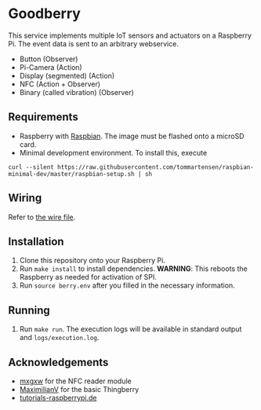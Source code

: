 # Goodberry
This service implements multiple IoT sensors and actuators on a Raspberry Pi. The event data is sent to an arbitrary webservice.
* Button (Observer)
* Pi-Camera (Action)	
* Display (segmented) (Action)	
* NFC (Action + Observer)	
* Binary (called vibration) (Observer)

## Requirements
* Raspberry with [Raspbian](https://www.raspberrypi.org/downloads/raspbian/). The image must be flashed onto a microSD card.
* Minimal development environment. To install this, execute 
```
curl --silent https://raw.githubusercontent.com/tommartensen/raspbian-minimal-dev/master/raspbian-setup.sh | sh
```

## Wiring
Refer to [the wire file](docs/HOW_TO_WIRE.md).

## Installation
1. Clone this repository onto your Raspberry Pi. 
1. Run `make install` to install dependencies. 
   **WARNING**: This reboots the Raspberry as needed for activation of SPI.
1. Run `source berry.env` after you filled in the necessary information.


## Running
1. Run `make run`. The execution logs will be available in standard output and `logs/execution.log`.

## Acknowledgements
* [mxgxw](https://github.com/mxgxw/MFRC522-python/blob/master/LICENSE.txt) for the NFC reader module
* [MaximilianV](https://github.com/MaximilianV/thingberry/blob/master/LICENSE) for the basic Thingberry
* [tutorials-raspberrypi.de](https://tutorials-raspberrypi.de/hd44780-lcd-display-per-i2c-mit-dem-raspberry-pi-ansteuern/)
